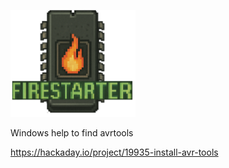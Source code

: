 <p align="left"><img src="https://raw.githubusercontent.com/henols/firestarter_app/refs/heads/main/images/firestarter_logo.png" alt="Firestarter EPROM Programmer" width="200"></p>



Windows help to find avrtools

https://hackaday.io/project/19935-install-avr-tools
